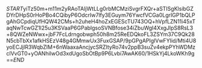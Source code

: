 $START$yiTz50m+m11m2yRAoTAIjWtLLg0rbMCMziSvgrFXQr+aSTISgKlsibGZDYrDHpS0rHoPBo4CQibyP6OdcrIw7lfy3EGuym76YwcfVCGa0LgrIGP1bQLPgAhGCpdiqUfHQW42CMs+h2uheH4hoZxEGEScTU743OQ+hVpfLZN11i45xTaqNwTcwGZ1l25u3KSVaaP6GPablgsoSVNBfose34iZbuWgI4XxgJlpS8RsL3+8QWZeNWwx+jbF7FcLdrngobwph50h8m25ReEDQkoFL3ZSYm37C9Qk28N5cbTbXx1afkHSEzV48g4GMmwUx3FuxGSAP/9pGPgAPIglVwFYIid/Mti4U8yoECJjlR3WqbZIM+6nWaaxaAncjycSRZItyRo74v2ppB3suZv4ekpPYhWDMzclVvGT0+yOANhilwOd3xdUgoSbOtBp9P6Lvbi7AwAK60/1HSkYj4LkoWKh9g==$END$